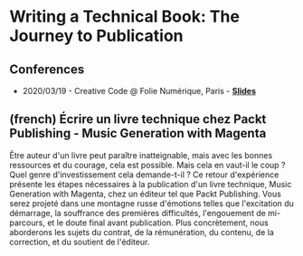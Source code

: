 # Writing a Technical Book: The Journey to Publication

## Conferences

- 2020/03/19 - Creative Code @ Folie Numérique, Paris - <span class="icon icon-slideshare">**[Slides](https://dubreuia.github.io/alexandredubreuil.com/conferences/writing-a-technical-book-the-journey-to-publication/writing-a-technical-book-the-journey-to-publication.html)**</span>

## (french) Écrire un livre technique chez Packt Publishing - Music Generation with Magenta

Être auteur d'un livre peut paraître inatteignable, mais avec les bonnes ressources et du courage, cela est possible. Mais cela en vaut-il le coup ? Quel genre d'investissement cela demande-t-il ? Ce retour d'expérience présente les étapes nécessaires à la publication d'un livre technique, Music Generation with Magenta, chez un éditeur tel que Packt Publishing. Vous serez projeté dans une montagne russe d'émotions telles que l'excitation du démarrage, la souffrance des premières difficultés, l'engouement de mi-parcours, et le doute final avant publication. Plus concrètement, nous aborderons les sujets du contrat, de la rémunération, du contenu, de la correction, et du soutient de l'éditeur.

<!-- Elevator pitch: TODO -->

<!-- Notes: TODO -->

